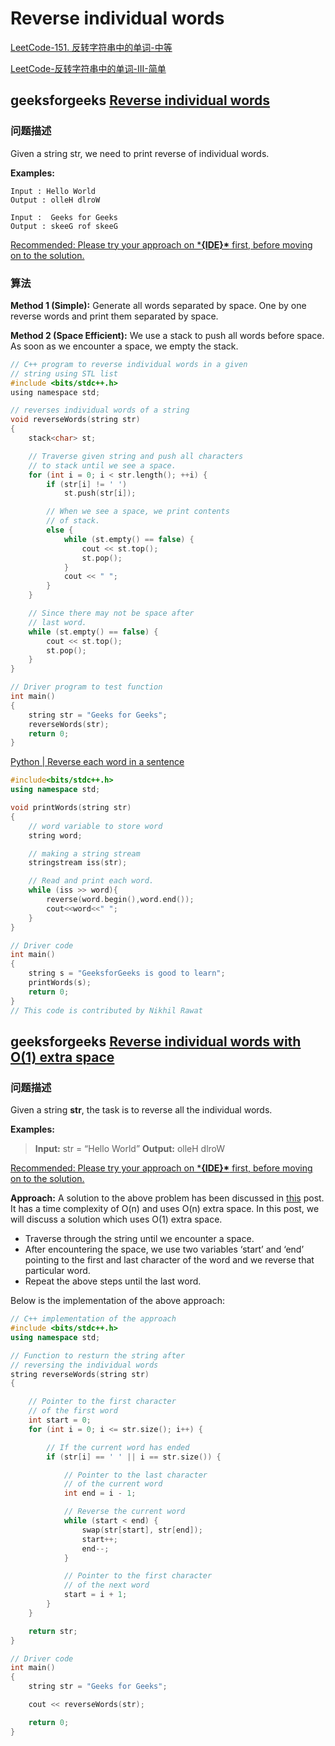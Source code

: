 # Reverse individual words

[LeetCode-151. 反转字符串中的单词-中等](https://leetcode.cn/problems/reverse-words-in-a-string/)

[LeetCode-反转字符串中的单词-III-简单](https://leetcode.cn/problems/reverse-words-in-a-string-iii) 



## geeksforgeeks [Reverse individual words](https://www.geeksforgeeks.org/reverse-individual-words/)

### 问题描述

 Given a string str, we need to print reverse of individual words. 

**Examples:**

```
Input : Hello World
Output : olleH dlroW
 
Input :  Geeks for Geeks
Output : skeeG rof skeeG
```

[Recommended: Please try your approach on ***{IDE}\*** first, before moving on to the solution.](https://ide.geeksforgeeks.org/)

### 算法

**Method 1 (Simple):** Generate all words separated by space. One by one reverse words and print them separated by space.

**Method 2 (Space Efficient):** We use a stack to push all words before space. As soon as we encounter a space, we empty the stack.

```c
// C++ program to reverse individual words in a given 
// string using STL list 
#include <bits/stdc++.h> 
using namespace std; 

// reverses individual words of a string 
void reverseWords(string str) 
{ 
	stack<char> st; 

	// Traverse given string and push all characters 
	// to stack until we see a space. 
	for (int i = 0; i < str.length(); ++i) { 
		if (str[i] != ' ') 
			st.push(str[i]); 

		// When we see a space, we print contents 
		// of stack. 
		else { 
			while (st.empty() == false) { 
				cout << st.top(); 
				st.pop(); 
			} 
			cout << " "; 
		} 
	} 

	// Since there may not be space after 
	// last word. 
	while (st.empty() == false) { 
		cout << st.top(); 
		st.pop(); 
	} 
} 

// Driver program to test function 
int main() 
{ 
	string str = "Geeks for Geeks"; 
	reverseWords(str); 
	return 0; 
} 

```

 [Python | Reverse each word in a sentence](https://www.geeksforgeeks.org/python-reverse-word-sentence/) 

```c++
#include<bits/stdc++.h> 
using namespace std; 

void printWords(string str) 
{ 
	// word variable to store word 
	string word; 

	// making a string stream 
	stringstream iss(str); 

	// Read and print each word. 
	while (iss >> word){ 
		reverse(word.begin(),word.end()); 
		cout<<word<<" "; 
	} 
} 

// Driver code 
int main() 
{ 
	string s = "GeeksforGeeks is good to learn"; 
	printWords(s); 
	return 0; 
} 
// This code is contributed by Nikhil Rawat 

```



## geeksforgeeks [Reverse individual words with O(1) extra space](https://www.geeksforgeeks.org/reverse-individual-words-with-o1-extra-space/)

### 问题描述

 Given a string **str**, the task is to reverse all the individual words. 

**Examples:**

> **Input:** str = “Hello World”
> **Output:** olleH dlroW

[Recommended: Please try your approach on ***{IDE}\*** first, before moving on to the solution.](https://ide.geeksforgeeks.org/)

**Approach:** A solution to the above problem has been discussed in [this](https://www.geeksforgeeks.org/reverse-individual-words/) post. It has a time complexity of O(n) and uses O(n) extra space. In this post, we will discuss a solution which uses O(1) extra space.

- Traverse through the string until we encounter a space.
- After encountering the space, we use two variables ‘start’ and ‘end’ pointing to the first and last character of the word and we reverse that particular word.
- Repeat the above steps until the last word.

 Below is the implementation of the above approach: 

```c++
// C++ implementation of the approach 
#include <bits/stdc++.h> 
using namespace std; 

// Function to resturn the string after 
// reversing the individual words 
string reverseWords(string str) 
{ 

	// Pointer to the first character 
	// of the first word 
	int start = 0; 
	for (int i = 0; i <= str.size(); i++) { 

		// If the current word has ended 
		if (str[i] == ' ' || i == str.size()) { 

			// Pointer to the last character 
			// of the current word 
			int end = i - 1; 

			// Reverse the current word 
			while (start < end) { 
				swap(str[start], str[end]); 
				start++; 
				end--; 
			} 

			// Pointer to the first character 
			// of the next word 
			start = i + 1; 
		} 
	} 

	return str; 
} 

// Driver code 
int main() 
{ 
	string str = "Geeks for Geeks"; 

	cout << reverseWords(str); 

	return 0; 
} 

```

